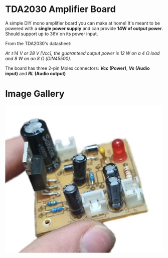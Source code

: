 # TDA2030 Amplifier Board 

A simple DIY mono amplifier board you can make at home! It's meant to be powered with a **single power supply** and can provide **14W of output power**. Should support up to 36V on its power input.

From the TDA2030's datasheet:

*At ±14 V or 28 V [Vcc], the guaranteed output
power is 12 W on a 4 Ω load and 8 W on an 8 Ω
(DIN45500).*

The board has three 2-pin Molex connectors: ***Vcc* (Power)**, ***Vs* (Audio input)** and ***RL* (Audio output)**

# Image Gallery
![Finished board](images/FinishedBoard.png)
